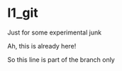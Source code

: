 # l1_git
Just for some experimental junk

Ah, this is already here!

So this line is part of the branch only

